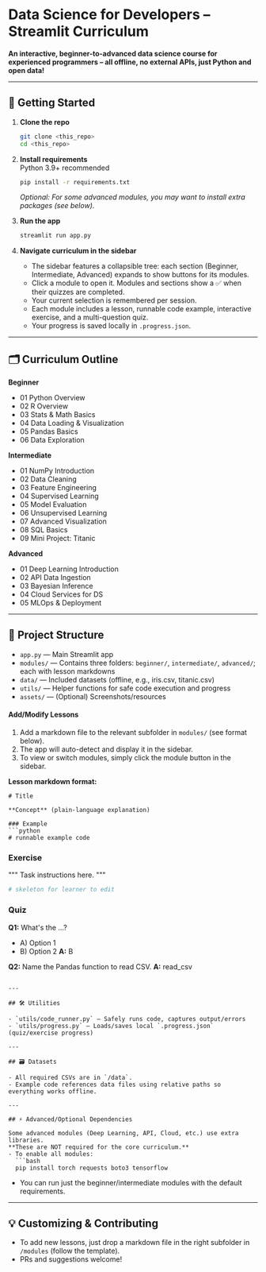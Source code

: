 # Data Science for Developers – Streamlit Curriculum

**An interactive, beginner-to-advanced data science course for experienced programmers – all offline, no external APIs, just Python and open data!**

---

## 🚀 Getting Started

1. **Clone the repo**  
   ```bash
   git clone <this_repo>
   cd <this_repo>
   ```

2. **Install requirements**  
   Python 3.9+ recommended  
   ```bash
   pip install -r requirements.txt
   ```
   *Optional: For some advanced modules, you may want to install extra packages (see below).*

3. **Run the app**  
   ```bash
   streamlit run app.py
   ```

4. **Navigate curriculum in the sidebar**  
   - The sidebar features a collapsible tree: each section (Beginner, Intermediate, Advanced) expands to show buttons for its modules.
   - Click a module to open it. Modules and sections show a ✅ when their quizzes are completed.
   - Your current selection is remembered per session.
   - Each module includes a lesson, runnable code example, interactive exercise, and a multi-question quiz.
   - Your progress is saved locally in `.progress.json`.

---

## 🗂️ Curriculum Outline

**Beginner**
- 01 Python Overview
- 02 R Overview
- 03 Stats & Math Basics
- 04 Data Loading & Visualization
- 05 Pandas Basics
- 06 Data Exploration

**Intermediate**
- 01 NumPy Introduction
- 02 Data Cleaning
- 03 Feature Engineering
- 04 Supervised Learning
- 05 Model Evaluation
- 06 Unsupervised Learning
- 07 Advanced Visualization
- 08 SQL Basics
- 09 Mini Project: Titanic

**Advanced**
- 01 Deep Learning Introduction
- 02 API Data Ingestion
- 03 Bayesian Inference
- 04 Cloud Services for DS
- 05 MLOps & Deployment

---

## 📁 Project Structure

- `app.py` — Main Streamlit app
- `modules/` — Contains three folders: `beginner/`, `intermediate/`, `advanced/`; each with lesson markdowns
- `data/` — Included datasets (offline, e.g., iris.csv, titanic.csv)
- `utils/` — Helper functions for safe code execution and progress
- `assets/` — (Optional) Screenshots/resources

#### Add/Modify Lessons

1. Add a markdown file to the relevant subfolder in `modules/` (see format below).
2. The app will auto-detect and display it in the sidebar.  
3. To view or switch modules, simply click the module button in the sidebar.

**Lesson markdown format:**

```
# Title

**Concept** (plain-language explanation)

### Example
```python
# runnable example code
```

### Exercise
"""
Task instructions here.
"""
```python
# skeleton for learner to edit
```

### Quiz
**Q1:** What's the ...?
- A) Option 1
- B) Option 2
**A:** B

**Q2:** Name the Pandas function to read CSV.
**A:** read_csv
```

---

## 🛠️ Utilities

- `utils/code_runner.py` — Safely runs code, captures output/errors
- `utils/progress.py` — Loads/saves local `.progress.json` (quiz/exercise progress)

---

## 🗃️ Datasets

- All required CSVs are in `/data`.
- Example code references data files using relative paths so everything works offline.

---

## ⚡ Advanced/Optional Dependencies

Some advanced modules (Deep Learning, API, Cloud, etc.) use extra libraries.
**These are NOT required for the core curriculum.**
- To enable all modules:  
  ```bash
  pip install torch requests boto3 tensorflow
  ```
- You can run just the beginner/intermediate modules with the default requirements.

---

## 💡 Customizing & Contributing

- To add new lessons, just drop a markdown file in the right subfolder in `/modules` (follow the template).
- PRs and suggestions welcome!